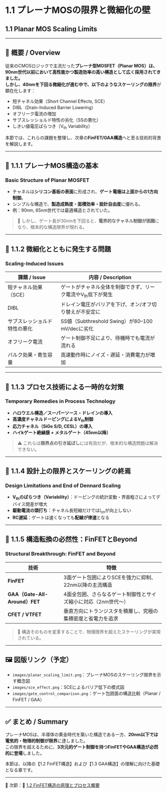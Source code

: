 # 1.1 プレーナMOSの限界と微細化の壁  
## 1.1 Planar MOS Scaling Limits

---

## 📘 概要 / Overview

従来のCMOSロジックで主流だった**プレーナ型MOSFET（Planar MOS）**は、90nm世代以前において高性能かつ製造効率の高い構造として広く採用されてきました。  
しかし、40nmを下回る微細化が進む中で、以下のような**スケーリングの限界**が顕在化します：

- 短チャネル効果（Short Channel Effects, SCE）
- DIBL（Drain-Induced Barrier Lowering）
- オフリーク電流の増加
- サブスレッショルド特性の劣化（SSの悪化）
- しきい値電圧ばらつき（V<sub>th</sub> Variability）

本節では、これらの課題を整理し、次章の**FinFET/GAA構造**へと至る技術的背景を解説します。

---

## 🔹 1.1.1 プレーナMOS構造の基本  
### Basic Structure of Planar MOSFET

- チャネルは**シリコン基板の表面**に形成され、**ゲート電極は上面からの1方向制御**。
- シンプルな構造で、**製造成熟度・面積効率・設計自由度**に優れる。
- 例：90nm, 65nm世代では最適構造とされていた。

> 🧠 しかし、ゲート長が30nmを下回ると、**電界的なチャネル制御が困難**になり、根本的な構造限界が現れる。

---

## 🔸 1.1.2 微細化とともに発生する問題  
### Scaling-Induced Issues

| 課題 / Issue | 内容 / Description |
|--------------|---------------------|
| 短チャネル効果（SCE） | ゲートがチャネル全体を制御できず、リーク電流やV<sub>th</sub>低下が発生 |
| DIBL | ドレイン電圧がバリアを下げ、オン/オフ切り替えが不安定に |
| サブスレッショルド特性の悪化 | SS値（Subthreshold Swing）が80–100 mV/decに劣化 |
| オフリーク電流 | ゲート制御不足により、待機時でも電流が流れる |
| バルク効果・寄生容量 | 高速動作時にノイズ・遅延・消費電力が増加 |

---

## 🔧 1.1.3 プロセス技術による一時的な対策  
### Temporary Remedies in Process Technology

- **ハロウエル構造／スーパーソース・ドレインの導入**
- **高濃度チャネルドーピングによるV<sub>th</sub>制御**
- **応力チャネル（SiGe S/D, CESL）の導入**
- **ハイkゲート絶縁膜 + メタルゲート（45nm以降）**

> ⚠️ これらは**限界点の引き延ばし**には有効だが、根本的な構造問題は解決できない。

---

## 🧠 1.1.4 設計上の限界とスケーリングの終焉  
### Design Limitations and End of Dennard Scaling

- **V<sub>th</sub>のばらつき（Variability）**：ドーピングの統計変動・界面粗さによってデバイス間差が増大  
- **駆動電流の頭打ち**：チャネル長短縮だけではI<sub>on</sub>が向上しない  
- **RC遅延**：ゲートは速くなっても**配線が律速**となる

---

## 🔁 1.1.5 構造転換の必然性：FinFETとBeyond  
### Structural Breakthrough: FinFET and Beyond

| 技術 | 特徴 |
|------|------|
| **FinFET** | 3面ゲート包囲によりSCEを強力に抑制、22nm以降の主流構造 |
| **GAA（Gate-All-Around）FET** | 4面全包囲、さらなるゲート制御性とサイズ縮小に対応（2nm世代〜） |
| **CFET / VTFET** | 垂直方向にトランジスタを積層し、究極の集積密度と省電力を追求 |

> 📌 構造そのものを変革することで、物理限界を超えたスケーリングが実現されている。

---

## 🖼 図版リンク（予定）

- `images/planar_scaling_limit.png`：プレーナMOSのスケーリング限界を示す概念図  
- `images/sce_effect.png`：SCEによるバリア低下の模式図  
- `images/gate_control_comparison.png`：ゲート包囲面の構造比較（Planar / FinFET / GAA）

---

## ✅ まとめ / Summary

プレーナMOSは、半導体の黄金時代を築いた構造である一方、**20nm以下では電気的・物理的制御が限界**に達しました。  
この限界を超えるために、**3次元的ゲート制御を持つFinFETやGAA構造が必然的に登場**しました。

本節は、以降の【1.2 FinFET構造】および【1.3 GAA構造】の理解に向けた基礎となる章です。

---

🏁 次節：📘 [1.2 FinFET構造の原理とプロセス概要](f1_2_finfet.md)
